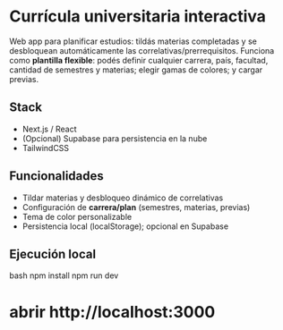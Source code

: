 # Currícula universitaria interactiva

Web app para planificar estudios: tildás materias completadas y se desbloquean automáticamente las correlativas/prerrequisitos. Funciona como **plantilla flexible**: podés definir cualquier carrera, país, facultad, cantidad de semestres y materias; elegir gamas de colores; y cargar previas.


## Stack
- Next.js / React
- (Opcional) Supabase para persistencia en la nube
- TailwindCSS

## Funcionalidades
- Tildar materias y desbloqueo dinámico de correlativas
- Configuración de **carrera/plan** (semestres, materias, previas)
- Tema de color personalizable
- Persistencia local (localStorage); opcional en Supabase

## Ejecución local
bash
npm install
npm run dev
# abrir http://localhost:3000
